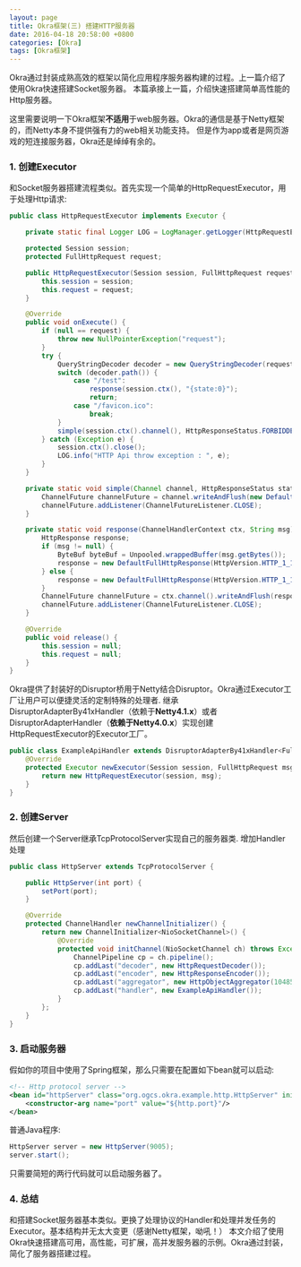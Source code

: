 ```yaml
---
layout: page
title: Okra框架(三) 搭建HTTP服务器
date: 2016-04-18 20:58:00 +0800
categories: [Okra]
tags: [Okra框架]
---
```


Okra通过封装成熟高效的框架以简化应用程序服务器构建的过程。上一篇介绍了使用Okra快速搭建Socket服务器。
本篇承接上一篇，介绍快速搭建简单高性能的Http服务器。

这里需要说明一下Okra框架**不适用**于web服务器。Okra的通信是基于Netty框架的，而Netty本身不提供强有力的web相关功能支持。
但是作为app或者是网页游戏的短连接服务器，Okra还是绰绰有余的。

### 1. 创建Executor

和Socket服务器搭建流程类似。首先实现一个简单的HttpRequestExecutor，用于处理Http请求:

```java
public class HttpRequestExecutor implements Executor {

    private static final Logger LOG = LogManager.getLogger(HttpRequestExecutor.class);

    protected Session session;
    protected FullHttpRequest request;

    public HttpRequestExecutor(Session session, FullHttpRequest request) {
        this.session = session;
        this.request = request;
    }

    @Override
    public void onExecute() {
        if (null == request) {
            throw new NullPointerException("request");
        }
        try {
            QueryStringDecoder decoder = new QueryStringDecoder(request.getUri());
            switch (decoder.path()) {
                case "/test":
                    response(session.ctx(), "{state:0}");
                    return;
                case "/favicon.ico":
                    break;
            }
            simple(session.ctx().channel(), HttpResponseStatus.FORBIDDEN);
        } catch (Exception e) {
            session.ctx().close();
            LOG.info("HTTP Api throw exception : ", e);
        }
    }

    private static void simple(Channel channel, HttpResponseStatus status) {
        ChannelFuture channelFuture = channel.writeAndFlush(new DefaultFullHttpResponse(HttpVersion.HTTP_1_1, status));
        channelFuture.addListener(ChannelFutureListener.CLOSE);
    }

    private static void response(ChannelHandlerContext ctx, String msg) {
        HttpResponse response;
        if (msg != null) {
            ByteBuf byteBuf = Unpooled.wrappedBuffer(msg.getBytes());
            response = new DefaultFullHttpResponse(HttpVersion.HTTP_1_1, HttpResponseStatus.OK, byteBuf);
        } else {
            response = new DefaultFullHttpResponse(HttpVersion.HTTP_1_1, HttpResponseStatus.OK);
        }
        ChannelFuture channelFuture = ctx.channel().writeAndFlush(response);
        channelFuture.addListener(ChannelFutureListener.CLOSE);
    }

    @Override
    public void release() {
        this.session = null;
        this.request = null;
    }
}
```

Okra提供了封装好的Disruptor桥用于Netty结合Disruptor。Okra通过Executor工厂让用户可以便捷灵活的定制特殊的处理者.
继承DisruptorAdapterBy41xHandler（依赖于**Netty4.1.x**）或者DisruptorAdapterHandler（**依赖于Netty4.0.x**）实现创建HttpRequestExecutor的Executor工厂。

```java
public class ExampleApiHandler extends DisruptorAdapterBy41xHandler<FullHttpRequest> {
    @Override
    protected Executor newExecutor(Session session, FullHttpRequest msg) {
        return new HttpRequestExecutor(session, msg);
    }
}
```

### 2. 创建Server

然后创建一个Server继承TcpProtocolServer实现自己的服务器类. 增加Handler处理

```java
public class HttpServer extends TcpProtocolServer {

    public HttpServer(int port) {
        setPort(port);
    }

    @Override
    protected ChannelHandler newChannelInitializer() {
        return new ChannelInitializer<NioSocketChannel>() {
            @Override
            protected void initChannel(NioSocketChannel ch) throws Exception {
                ChannelPipeline cp = ch.pipeline();
                cp.addLast("decoder", new HttpRequestDecoder());
                cp.addLast("encoder", new HttpResponseEncoder());
                cp.addLast("aggregator", new HttpObjectAggregator(1048576));
                cp.addLast("handler", new ExampleApiHandler());
            }
        };
    }
}
```

### 3. 启动服务器

假如你的项目中使用了Spring框架，那么只需要在配置如下bean就可以启动:

```xml
<!-- Http protocol server -->
<bean id="httpServer" class="org.ogcs.okra.example.http.HttpServer" init-method="start" destroy-method="stop">
    <constructor-arg name="port" value="${http.port}"/>
</bean>
```

普通Java程序:

```java
HttpServer server = new HttpServer(9005);
server.start();
```

只需要简短的两行代码就可以启动服务器了。

### 4. 总结
和搭建Socket服务器基本类似。更换了处理协议的Handler和处理并发任务的Executor。基本结构并无太大变更（感谢Netty框架，呦吼！）
本文介绍了使用Okra快速搭建高可用，高性能，可扩展，高并发服务器的示例。Okra通过封装，简化了服务器搭建过程。

